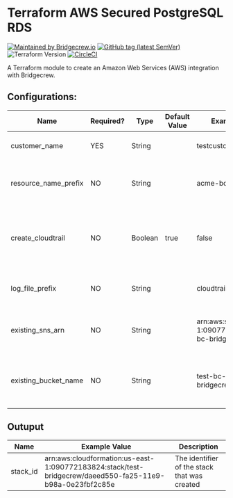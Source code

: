 # Terraform AWS Secured PostgreSQL RDS
[![Maintained by Bridgecrew.io](https://img.shields.io/badge/maintained%20by-bridgecrew.io-blueviolet)](https://bridgecrew.io)
[![GitHub tag (latest SemVer)](https://img.shields.io/github/tag/bridgecrewio/terraform-aws-bridgecrew-stack.svg?label=latest)](https://github.com/bridgecrewio/terraform-aws-bridgecrew-stack/releases/latest)
![Terraform Version](https://img.shields.io/badge/tf-%3E%3D0.12.0-blue.svg)
[![CircleCI](https://circleci.com/gh/bridgecrewio/terraform-aws-bridgecrew-stack.svg?style=svg)](https://circleci.com/gh/bridgecrewio/terraform-aws-bridgecrew-stack)


A Terraform module to create an Amazon Web Services (AWS) integration with Bridgecrew.

## Configurations:
| Name | Required? | Type | Default Value | Example Value | Description |
|---|---|---|---|---|---|
| customer_name| YES | String | | testcustomer | The name of the customer. Must be alphanumeric. |
| resource_name_prefix | NO | String |  | acme-bc | The prefix that will be given to all the resources in the stack. Default is {customer_name}-bc |
| create_cloudtrail | NO | Boolean | true | false | Indicate whther a new CloudTrail trail should be created. If not - existing_sns_arn and existing_bucket_name are required parameters. |
| log_file_prefix | NO | String |  | cloudtrail | The prefix which will be given to all the log files saved to the bucket. |
| existing_sns_arn | NO | String | | arn:aws:sns:us-east-1:090772183824:test-bc-bridgecrewcws | When connecting to an existing CloudTrail trail, please supply the existing trail's SNS ARN. |
| existing_bucket_name | NO | String | | test-bc-bridgecrewcws | When connecting to an existing CloudTrail trail, please supply the existing trail's bucket name (NOT ARN). |

## Outuput
| Name |  Example Value | Description |
|------|----------------|-------------|
| stack_id | arn:aws:cloudformation:us-east-1:090772183824:stack/test-bridgecrew/daeed550-fa25-11e9-b98a-0e23fbf2c85e | The identifier of the stack that was created | 
